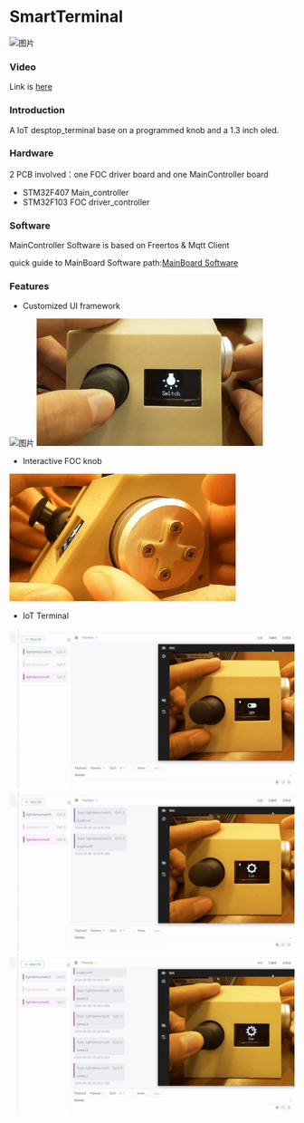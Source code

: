 # SmartTerminal
![图片](https://github.com/Ervinsworld/SmartTerminal/blob/main/1.MainBoard/4.Docs/images/body1.jpg "pic")
### Video
Link is [here](https://www.bilibili.com/video/BV1Vm421p7aq)
### Introduction
A IoT desptop_terminal base on a programmed knob and a 1.3 inch oled.
### Hardware
2 PCB involved：one FOC driver board and one MainController board
- STM32F407 Main_controller
- STM32F103 FOC driver_controller
### Software
MainController Software is based on Freertos & Mqtt Client

quick guide to MainBoard Software path:[MainBoard Software](1.MainBoard/3.Software/SmartTerminal)
### Features
- Customized UI framework

![图片](https://github.com/Ervinsworld/SmartTerminal/blob/main/1.MainBoard/4.Docs/images/UI_framework1.gif "UI_framework1")
![图片](https://github.com/Ervinsworld/SmartTerminal/blob/main/1.MainBoard/4.Docs/images/UI_framework2.gif "UI_framework2")
- Interactive FOC knob

![图片](https://github.com/Ervinsworld/SmartTerminal/blob/main/1.MainBoard/4.Docs/images/motor_interaction.gif "motor_interaction")
- IoT Terminal

![图片](https://github.com/Ervinsworld/SmartTerminal/blob/main/1.MainBoard/4.Docs/images/mqtt1.gif "mqtt1")
![图片](https://github.com/Ervinsworld/SmartTerminal/blob/main/1.MainBoard/4.Docs/images/mqtt2.gif "mqtt2")
![图片](https://github.com/Ervinsworld/SmartTerminal/blob/main/1.MainBoard/4.Docs/images/mqtt3.gif "mqtt3")

